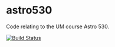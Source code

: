 astro530
========

Code relating to the UM course Astro 530.

[![Build Status](https://travis-ci.org/tomr-stargazer/astro530.png)](https://travis-ci.org/tomr-stargazer/astro530)
